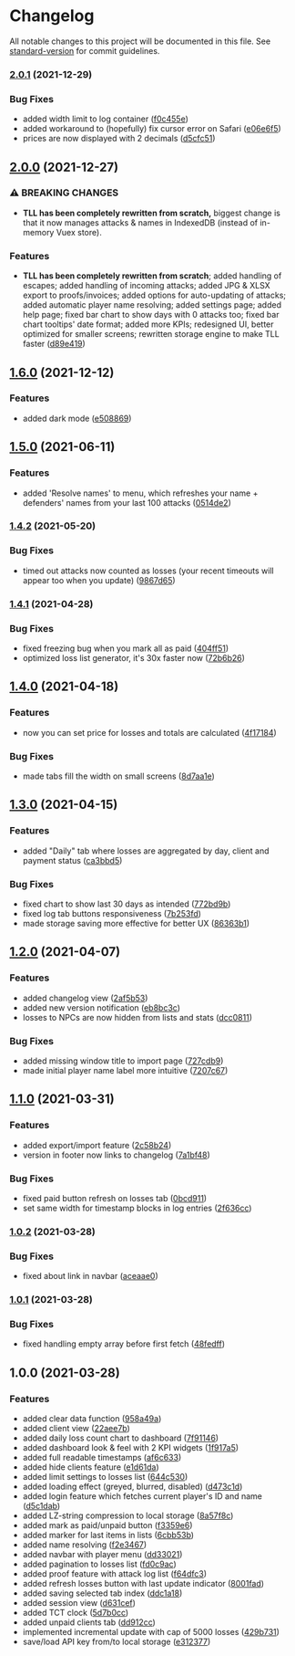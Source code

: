# Changelog

All notable changes to this project will be documented in this file. See [standard-version](https://github.com/conventional-changelog/standard-version) for commit guidelines.

### [2.0.1](https://github.com/juzraai/torn-losers-log/compare/v2.0.0...v2.0.1) (2021-12-29)


### Bug Fixes

* added width limit to log container ([f0c455e](https://github.com/juzraai/torn-losers-log/commit/f0c455e))
* added workaround to (hopefully) fix cursor error on Safari ([e06e6f5](https://github.com/juzraai/torn-losers-log/commit/e06e6f5))
* prices are now displayed with 2 decimals ([d5cfc51](https://github.com/juzraai/torn-losers-log/commit/d5cfc51))

## [2.0.0](https://github.com/juzraai/torn-losers-log/compare/v1.6.0...v2.0.0) (2021-12-27)


### ⚠ BREAKING CHANGES

* **TLL has been completely rewritten from scratch,** biggest change is that it now manages attacks & names in IndexedDB (instead of in-memory Vuex store).

### Features

* **TLL has been completely rewritten from scratch**; added handling of escapes; added handling of incoming attacks; added JPG & XLSX export to proofs/invoices; added options for auto-updating of attacks; added automatic player name resolving; added settings page; added help page; fixed bar chart to show days with 0 attacks too; fixed bar chart tooltips' date format; added more KPIs; redesigned UI, better optimized for smaller screens; rewritten storage engine to make TLL faster ([d89e419](https://github.com/juzraai/torn-losers-log/commit/d89e419))

## [1.6.0](https://github.com/juzraai/torn-losers-log/compare/v1.5.0...v1.6.0) (2021-12-12)


### Features

* added dark mode ([e508869](https://github.com/juzraai/torn-losers-log/commit/e508869ab64e3b5c91b502c3220d9db98ed8e622))

## [1.5.0](https://github.com/juzraai/torn-losers-log/compare/v1.4.2...v1.5.0) (2021-06-11)


### Features

* added 'Resolve names' to menu, which refreshes your name + defenders' names from your last 100 attacks ([0514de2](https://github.com/juzraai/torn-losers-log/commit/0514de26fd11c027b3c27a87c0ccc022f20d5f89))

### [1.4.2](https://github.com/juzraai/torn-losers-log/compare/v1.4.1...v1.4.2) (2021-05-20)


### Bug Fixes

* timed out attacks now counted as losses (your recent timeouts will appear too when you update) ([9867d65](https://github.com/juzraai/torn-losers-log/commit/9867d654b9aea8d87d00a0b8ff7951a01c57c3ae))

### [1.4.1](https://github.com/juzraai/torn-losers-log/compare/v1.4.0...v1.4.1) (2021-04-28)


### Bug Fixes

* fixed freezing bug when you mark all as paid ([404ff51](https://github.com/juzraai/torn-losers-log/commit/404ff517e95facf4306a6749f626a5641181b480))
* optimized loss list generator, it's 30x faster now ([72b6b26](https://github.com/juzraai/torn-losers-log/commit/72b6b26e8dbed631fcc414e11770d52f0809a84e))

## [1.4.0](https://github.com/juzraai/torn-losers-log/compare/v1.3.0...v1.4.0) (2021-04-18)


### Features

* now you can set price for losses and totals are calculated ([4f17184](https://github.com/juzraai/torn-losers-log/commit/4f1718475ee3777e9594de4ad4a40c484046b369))


### Bug Fixes

* made tabs fill the width on small screens ([8d7aa1e](https://github.com/juzraai/torn-losers-log/commit/8d7aa1e6747d76e5d61c8ff50682b1be955fb3bc))

## [1.3.0](https://github.com/juzraai/torn-losers-log/compare/v1.2.0...v1.3.0) (2021-04-15)


### Features

* added "Daily" tab where losses are aggregated by day, client and payment status ([ca3bbd5](https://github.com/juzraai/torn-losers-log/commit/ca3bbd5e4969e6e6340ecdebf3a61163fb86a623))


### Bug Fixes

* fixed chart to show last 30 days as intended ([772bd9b](https://github.com/juzraai/torn-losers-log/commit/772bd9bc636bd9b5157de94b89b9ff0dc512c2b8))
* fixed log tab buttons responsiveness ([7b253fd](https://github.com/juzraai/torn-losers-log/commit/7b253fd0f1346f07dd0254b0bff6bc845546befc))
* made storage saving more effective for better UX ([86363b1](https://github.com/juzraai/torn-losers-log/commit/86363b11413b03318c3eb8c1db90e2b136cac401))

## [1.2.0](https://github.com/juzraai/torn-losers-log/compare/v1.1.0...v1.2.0) (2021-04-07)


### Features

* added changelog view ([2af5b53](https://github.com/juzraai/torn-losers-log/commit/2af5b53ec438fbdbf6edef541e4153887b2928f5))
* added new version notification ([eb8bc3c](https://github.com/juzraai/torn-losers-log/commit/eb8bc3cd046a415b2f70c283850afe60ef6a9deb))
* losses to NPCs are now hidden from lists and stats ([dcc0811](https://github.com/juzraai/torn-losers-log/commit/dcc0811d12ff143c006a49d3a29c72971eda3d14))


### Bug Fixes

* added missing window title to import page ([727cdb9](https://github.com/juzraai/torn-losers-log/commit/727cdb920b7b3a25c9d0ea40628136d39a93fb3b))
* made initial player name label more intuitive ([7207c67](https://github.com/juzraai/torn-losers-log/commit/7207c678d0d79403651d25e64af26d13be99d7c6))

## [1.1.0](https://github.com/juzraai/torn-losers-log/compare/v1.0.2...v1.1.0) (2021-03-31)


### Features

* added export/import feature ([2c58b24](https://github.com/juzraai/torn-losers-log/commit/2c58b24dd34edac7a2f43c9f07d78a9023bb41f9))
* version in footer now links to changelog ([7a1bf48](https://github.com/juzraai/torn-losers-log/commit/7a1bf48c460e9fb76537cdd0cdbb4e219e86ab5f))


### Bug Fixes

* fixed paid button refresh on losses tab ([0bcd911](https://github.com/juzraai/torn-losers-log/commit/0bcd911b88c9607794867309f5b7937601cc0920))
* set same width for timestamp blocks in log entries ([2f636cc](https://github.com/juzraai/torn-losers-log/commit/2f636cc9ce54f1fe3cac40f2973221a22090e97d))

### [1.0.2](https://github.com/juzraai/torn-losers-log/compare/v1.0.1...v1.0.2) (2021-03-28)


### Bug Fixes

* fixed about link in navbar ([aceaae0](https://github.com/juzraai/torn-losers-log/commit/aceaae008feb013844beaa5f4207303040048d68))

### [1.0.1](https://github.com/juzraai/torn-losers-log/compare/v1.0.0...v1.0.1) (2021-03-28)


### Bug Fixes

* fixed handling empty array before first fetch ([48fedff](https://github.com/juzraai/torn-losers-log/commit/48fedffcf74792fcae51226355a209142d2c8e14))

## 1.0.0 (2021-03-28)


### Features

* added clear data function ([958a49a](https://github.com/juzraai/torn-losers-log/commit/958a49a38473a0398df920615c3a121893a2594e))
* added client view ([22aee7b](https://github.com/juzraai/torn-losers-log/commit/22aee7bf7c1035f767f1c8e66ae6051dbf71a051))
* added daily loss count chart to dashboard ([7f91146](https://github.com/juzraai/torn-losers-log/commit/7f91146b18ac71656acf0f10944b72fe4fc4b0da))
* added dashboard look & feel with 2 KPI widgets ([1f917a5](https://github.com/juzraai/torn-losers-log/commit/1f917a5f2dbdcfbf4b0b2b81e4fe20a42e92465b))
* added full readable timestamps ([af6c633](https://github.com/juzraai/torn-losers-log/commit/af6c6332c7daecbbf4fa25475b30759efc713149))
* added hide clients feature ([e1d61da](https://github.com/juzraai/torn-losers-log/commit/e1d61da97b97859a006e79e7eea706e75c421f9d))
* added limit settings to losses list ([644c530](https://github.com/juzraai/torn-losers-log/commit/644c53008d9406deb51b4d06c37087bb644b3a80))
* added loading effect (greyed, blurred, disabled) ([d473c1d](https://github.com/juzraai/torn-losers-log/commit/d473c1de2b541dc7094cb64f75e2c10f888ce15e))
* added login feature which fetches current player's ID and name ([d5c1dab](https://github.com/juzraai/torn-losers-log/commit/d5c1dab8642810850e8ac2649394088ad01cfcb8))
* added LZ-string compression to local storage ([8a57f8c](https://github.com/juzraai/torn-losers-log/commit/8a57f8c8fb1238e1cbf7035d8ebfcedd33bfa473))
* added mark as paid/unpaid button ([f3359e6](https://github.com/juzraai/torn-losers-log/commit/f3359e612f1e88a689a8d1ca56632ab44733b9ff))
* added marker for last items in lists ([6cbb53b](https://github.com/juzraai/torn-losers-log/commit/6cbb53b81e3354856d5cd206ed4d611c8e7fde67))
* added name resolving ([f2e3467](https://github.com/juzraai/torn-losers-log/commit/f2e34673f9ec1b1a6bb260c6cab959e3ffb710b2))
* added navbar with player menu ([dd33021](https://github.com/juzraai/torn-losers-log/commit/dd33021d39cb426387faa3ca2d1fb3ac3f220aa2))
* added pagination to losses list ([fd0c9ac](https://github.com/juzraai/torn-losers-log/commit/fd0c9ac4cf1dfe768e72c2ee9c77da413e7c34f6))
* added proof feature with attack log list ([f64dfc3](https://github.com/juzraai/torn-losers-log/commit/f64dfc32053cfd8d356d7efdb61c2844bf855df7))
* added refresh losses button with last update indicator ([8001fad](https://github.com/juzraai/torn-losers-log/commit/8001fade9d29c84586eb50ecc27ad190329cbd33))
* added saving selected tab index ([ddc1a18](https://github.com/juzraai/torn-losers-log/commit/ddc1a189dc768803a5ca919cfe8acdc2ed1f524c))
* added session view ([d631cef](https://github.com/juzraai/torn-losers-log/commit/d631cefeb98e23f4984ed7e8a03725cc69ad1699))
* added TCT clock ([5d7b0cc](https://github.com/juzraai/torn-losers-log/commit/5d7b0ccd494bda8a8850a96ea4298e9b8d8960fc))
* added unpaid clients tab ([dd912cc](https://github.com/juzraai/torn-losers-log/commit/dd912cc70bc9fd434f756c095ee52899ea1af872))
* implemented incremental update with cap of 5000 losses ([429b731](https://github.com/juzraai/torn-losers-log/commit/429b731dfc028add041f501da2bd0c01ce996554))
* save/load API key from/to local storage ([e312377](https://github.com/juzraai/torn-losers-log/commit/e312377197d3d04129a69b4aa657a82e89f345d8))

